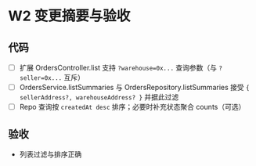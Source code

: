 # W2 变更摘要与验收

## 代码
- [ ] 扩展 OrdersController.list 支持 `?warehouse=0x...` 查询参数（与 `?seller=0x...` 互斥）
- [ ] OrdersService.listSummaries 与 OrdersRepository.listSummaries 接受 `{ sellerAddress?, warehouseAddress? }` 并据此过滤
- [ ] Repo 查询按 `createdAt desc` 排序；必要时补充状态聚合 counts（可选）

## 验收
- 列表过滤与排序正确
